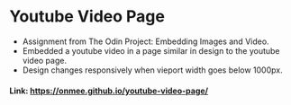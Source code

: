 # Youtube Video Page
- Assignment from The Odin Project: Embedding Images and Video.
- Embedded a youtube video in a page similar in design to the youtube video page.
- Design changes responsively when vieport width goes below 1000px.
#### Link: https://onmee.github.io/youtube-video-page/
